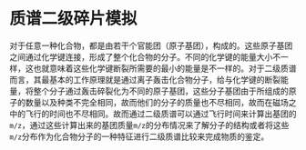 # 质谱二级碎片模拟

对于任意一种化合物，都是由若干个官能团（原子基团），构成的。这些原子基团之间通过化学键连接，形成了整个化合物的分子。不同的化学键的能量大小不一样，这也就意味着这些化学键断裂所需要的最小的能量是不一样的。对于二级质谱而言，其最基本的工作原理就是通过离子轰击化合物分子，给与化学键的断裂能量，将整个分子通过轰击碎裂化为不同的原子基团，这些分子基团由于所组成的原子的数量以及种类不完全相同，故而他们的分子的质量也不尽相同，故而在磁场之中的飞行的时间也不尽相同。故而通过二级质谱可以通过飞行时间来计算出基团的``m/z``，通过这些计算出来的基团质量``m/z``的分布情况来了解分子的结构或者将这些``m/z``分布作为化合物分子的一种特征进行二级质谱比较来完成物质的鉴定。

